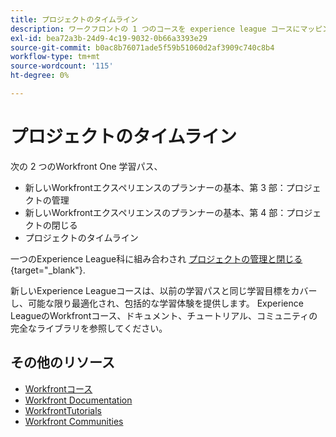 ```yaml
---
title: プロジェクトのタイムライン
description: ワークフロントの 1 つのコースを experience league コースにマッピング
exl-id: bea72a3b-24d9-4c19-9032-0b66a3393e29
source-git-commit: b0ac8b76071ade5f59b51060d2af3909c740c8b4
workflow-type: tm+mt
source-wordcount: '115'
ht-degree: 0%

---
```



# プロジェクトのタイムライン

次の 2 つのWorkfront One 学習パス、

* 新しいWorkfrontエクスペリエンスのプランナーの基本、第 3 部：プロジェクトの管理
* 新しいWorkfrontエクスペリエンスのプランナーの基本、第 4 部：プロジェクトの閉じる
* プロジェクトのタイムライン

一つのExperience League科に組み合わされ [プロジェクトの管理と閉じる](https://experienceleague.adobe.com/?recommended=Workfront-U-1-2022.2.planners){target="_blank"}.

新しいExperience Leagueコースは、以前の学習パスと同じ学習目標をカバーし、可能な限り最適化され、包括的な学習体験を提供します。  Experience LeagueのWorkfrontコース、ドキュメント、チュートリアル、コミュニティの完全なライブラリを参照してください。

## その他のリソース

* [Workfrontコース](https://experienceleague.adobe.com/?lang=en&amp;Solution=Workfront#courses)
* [Workfront Documentation](https://experienceleague.adobe.com/docs/workfront.html)
* [WorkfrontTutorials](https://experienceleague.adobe.com/docs/workfront-learn/tutorials-workfront/home.html)
* [Workfront Communities](https://experienceleaguecommunities.adobe.com/t5/workfront/ct-p/workfront)
